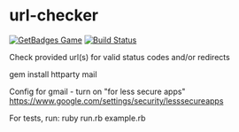 # url-checker

[![GetBadges Game](https://justi-url-checker.getbadges.io/shield/company/justi-url-checker)](https://justi-url-checker.getbadges.io/?ref=shield-game)
[![Build Status](https://travis-ci.org/justi/url-checker.svg?branch=master)](https://travis-ci.org/justi/url-checker)

Check provided url(s) for valid status codes and/or redirects

gem install httparty mail

Config for gmail - turn on "for less secure apps"
https://www.google.com/settings/security/lesssecureapps

For tests, run:
ruby run.rb example.rb
